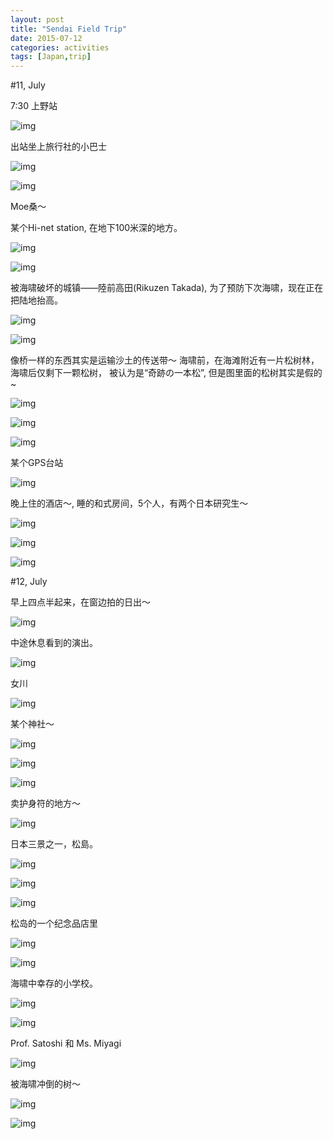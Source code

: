 ```yaml
---
layout: post
title: "Sendai Field Trip"
date: 2015-07-12
categories: activities
tags: [Japan,trip]
---
```



#11, July 

7:30 上野站

![img](http://ww3.sinaimg.cn/large/64d3b5d2gw1euhlfxv3lvj20y80mo49r.jpg "ueno")

出站坐上旅行社的小巴士

![img](http://ww1.sinaimg.cn/mw690/64d3b5d2gw1euhlp89l1xj20y80mok93.jpg "bus")

![img](http://ww1.sinaimg.cn/large/64d3b5d2jw1euhmjkbrsrj20y80mowl5.jpg "moe")

Moe桑～

某个Hi-net station, 在地下100米深的地方。

![img](http://ww2.sinaimg.cn/mw690/64d3b5d2jw1euhlqp2k64j20y80mok5r.jpg "hinet1")

![img](http://ww2.sinaimg.cn/large/64d3b5d2jw1euhmjbtm9dj20y80motj6.jpg "hinet2")

被海啸破坏的城镇——陸前高田(Rikuzen Takada), 为了预防下次海啸，现在正在把陆地抬高。

![img](http://ww3.sinaimg.cn/mw690/64d3b5d2jw1euhlprlo9dj20y80modya.jpg "rikuzen0")

![img](http://ww3.sinaimg.cn/large/64d3b5d2jw1euhlra90hbj20y80mowpw.jpg "rikuzen1")

像桥一样的东西其实是运输沙土的传送带～ 海啸前，在海滩附近有一片松树林，海啸后仅剩下一颗松树，
被认为是“奇跡の一本松”, 但是图里面的松树其实是假的~

![img](http://ww1.sinaimg.cn/large/64d3b5d2jw1euhmj2hg16j20y80mo13r.jpg "pine tree 0")

![img](http://ww2.sinaimg.cn/large/64d3b5d2jw1euhlrp7yy5j20mo0y8gsd.jpg "pine tree")

![img](http://ww3.sinaimg.cn/large/64d3b5d2gw1euhms16lkhj20y80mowtt.jpg "victim")

某个GPS台站

![img](http://ww3.sinaimg.cn/large/64d3b5d2jw1euhls4i1lsj20y80moqeo.jpg "gps")

晚上住的酒店～, 睡的和式房间，5个人，有两个日本研究生～

![img](http://ww2.sinaimg.cn/large/64d3b5d2gw1euhlsr604ij20y80mo7bu.jpg "hotel1")

![img](http://ww3.sinaimg.cn/large/64d3b5d2gw1euhlt399l1j20y80mon5u.jpg "hotel2")

![img](http://ww1.sinaimg.cn/large/64d3b5d2jw1euhmirkwc5j20y80mon5h.jpg "hotel3")



#12, July

早上四点半起来，在窗边拍的日出～

![img](http://ww2.sinaimg.cn/large/64d3b5d2gw1euhltf5s63j20y80modmz.jpg "sun rise")


中途休息看到的演出。

![img](http://ww1.sinaimg.cn/large/64d3b5d2jw1euhlubfv9rj20y80mo4av.jpg "show")

女川

![img](http://ww1.sinaimg.cn/large/64d3b5d2jw1euhlusv4woj20y80mon5j.jpg "onagawa0")

某个神社～

![img](http://ww4.sinaimg.cn/large/64d3b5d2gw1euhlvxmjizj20y80mo16x.jpg "jinjia1")

![img](http://ww3.sinaimg.cn/large/64d3b5d2gw1euhlvkbfr5j20y80monf8.jpg "jinjia2")

![img](http://ww3.sinaimg.cn/large/64d3b5d2gw1euhlw9qz7jj20y80mogyf.jpg "jinja0")

卖护身符的地方～

![img](http://ww3.sinaimg.cn/large/64d3b5d2gw1euhlwl4yhwj20y80mo129.jpg "omamori")

日本三景之一，松島。

![img](http://ww3.sinaimg.cn/large/64d3b5d2gw1euhlx6rzjtj20y80mok0q.jpg "matsushima0")

![img](http://ww4.sinaimg.cn/large/64d3b5d2gw1euhlxshh36j20y80mowlt.jpg "matsushima")

![img](http://ww3.sinaimg.cn/large/64d3b5d2jw1euhmjzyf5vj20y80modqi.jpg "matsushima1")

松岛的一个纪念品店里

![img](http://ww4.sinaimg.cn/large/64d3b5d2gw1euhly5xr07j20y80mon8j.jpg "souvenir0")

![img](http://ww1.sinaimg.cn/large/64d3b5d2gw1euhlyio9s2j20y80mo48g.jpg "souvenir1")

海啸中幸存的小学校。

![img](http://ww3.sinaimg.cn/large/64d3b5d2gw1euhlyxau8kj20y80mo7c2.jpg "school")

![img](http://ww1.sinaimg.cn/large/64d3b5d2gw1euhlz8yn0dj20y80motis.jpg "school1")

Prof. Satoshi 和 Ms. Miyagi

![img](http://ww1.sinaimg.cn/large/64d3b5d2gw1euhlztgjubj20y80mon69.jpg "school2")

被海啸冲倒的树～

![img](http://ww3.sinaimg.cn/large/64d3b5d2gw1euhm0236lkj20y80mon6x.jpg "tree")

![img](http://ww3.sinaimg.cn/large/64d3b5d2gw1euhmrp0178j20y80mok1l.jpg "wind")